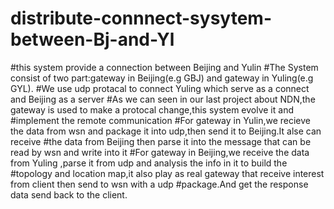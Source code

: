 # distribute-connnect-sysytem-between-Bj-and-Yl
#this system provide a connection between Beijing and Yulin
#The System consist of two part:gateway in Beijing(e.g GBJ) and gateway in Yuling(e.g GYL).
#We use udp protacal to connect Yuling which serve as a connect and Beijing as a server
#As we can seen in our last project about NDN,the gateway is used to make a protocal change,this system evolve it and 
#implement the remote communication 
#For gateway in Yulin,we recieve the data from wsn and package it into udp,then send it to Beijing.It alse can receive 
#the data from Beijing then parse it into the message that can be read by wsn and write into it
#For gateway in Beijing,we receive the data from Yuling ,parse it from udp and analysis the info in it to build the 
#topology and location map,it also play as real gateway that receive interest from client then send to wsn with a udp 
#package.And get the response data send back to the client.
#
